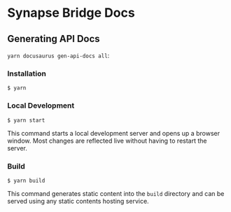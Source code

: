 # Synapse Bridge Docs

## Generating API Docs

`yarn docusaurus gen-api-docs all`: <!--todo: needs to be done from ci to ensure regenration is done-->

### Installation

```
$ yarn
```

### Local Development

```
$ yarn start
```

This command starts a local development server and opens up a browser window. Most changes are reflected live without having to restart the server.

### Build

```
$ yarn build
```

This command generates static content into the `build` directory and can be served using any static contents hosting service.
